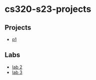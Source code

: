 # cs320-s23-projects

## Projects 
* [p1](./p1)

## Labs 
* [lab 2](./labs/lab2.md)
* [lab 3](./labs/lab3.md)